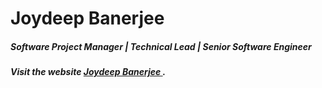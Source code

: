 # Joydeep Banerjee
##### Software Project Manager | Technical Lead | Senior Software Engineer

##### Visit the website [ Joydeep Banerjee ](https://penningjoy.github.io/) .
